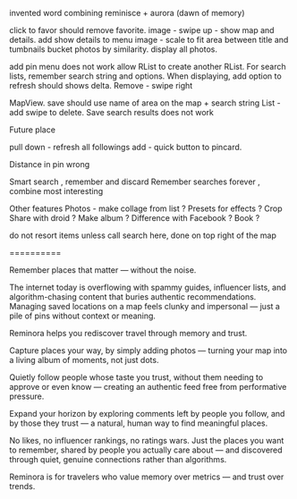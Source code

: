 
invented word combining reminisce + aurora (dawn of memory)

click to favor should remove favorite.
image - swipe up - show map and details. add show details to menu
image - scale to fit area between title and tumbnails
bucket photos by similarity. display all photos. 

add pin menu does not work
allow RList to create another RList. For search lists, remember search string and options. When displaying, 
add option to refresh should shows delta. Remove - swipe right

MapView. save should use name of area on the map + search string
List - add swipe to delete. 
Save search results does not work

Future place

pull down - refresh all followings
add - quick button to pincard.

Distance in pin wrong

Smart search , remember and discard 
Remember searches forever , combine most interesting 

Other features
Photos - make collage from list ? 
Presets for effects ?
Crop
Share with droid ? Make album ? Difference with Facebook ? 
Book ? 


do not resort items unless call search here, done on top right of the map

 
==========

Remember places that matter — without the noise.

The internet today is overflowing with spammy guides, influencer lists, and algorithm-chasing content that buries authentic recommendations. Managing saved locations on a map feels clunky and impersonal — just a pile of pins without context or meaning.

Reminora helps you rediscover travel through memory and trust.

Capture places your way, by simply adding photos — turning your map into a living album of moments, not just dots.

Quietly follow people whose taste you trust, without them needing to approve or even know — creating an authentic feed free from performative pressure.

Expand your horizon by exploring comments left by people you follow, and by those they trust — a natural, human way to find meaningful places.

No likes, no influencer rankings, no ratings wars.
Just the places you want to remember, shared by people you actually care about — and discovered through quiet, genuine connections rather than algorithms.

Reminora is for travelers who value memory over metrics — and trust over trends.

